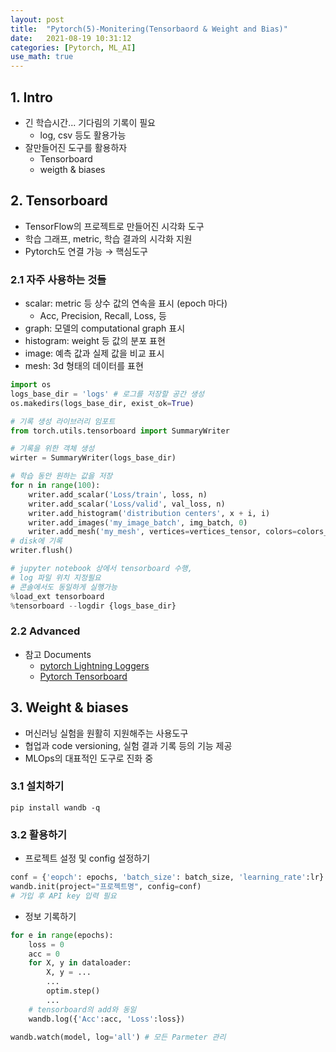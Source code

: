 ```yaml
---
layout: post
title:  "Pytorch(5)-Monitering(Tensorbaord & Weight and Bias)"
date:   2021-08-19 10:31:12
categories: [Pytorch, ML_AI]
use_math: true
---
```


## 1. Intro
* 긴 학습시간... 기다림의 기록이 필요
    * log, csv 등도 활용가능
* 잘만들어진 도구를 활용하자
    * Tensorboard
    * weigth & biases

## 2. Tensorboard
* TensorFlow의 프로젝트로 만들어진 시각화 도구
* 학습 그래프, metric, 학습 결과의 시각화 지원
* Pytorch도 연결 가능 $\rightarrow$ 핵심도구

### 2.1 자주 사용하는 것들
* scalar: metric 등 상수 값의 연속을 표시 (epoch 마다)
    * Acc, Precision, Recall, Loss, 등
* graph: 모델의 computational graph 표시
* histogram: weight 등 값의 분포 표현
* image: 예측 값과 실제 값을 비교 표시
* mesh: 3d 형태의 데이터를 표현

```python
import os
logs_base_dir = 'logs' # 로그를 저장할 공간 생성
os.makedirs(logs_base_dir, exist_ok=True)

# 기록 생성 라이브러리 임포트
from torch.utils.tensorboard import SummaryWriter

# 기록을 위한 객체 생성
wirter = SummaryWriter(logs_base_dir)

# 학습 동안 원하는 값을 저장
for n in range(100):
    writer.add_scalar('Loss/train', loss, n)
    writer.add_scalar('Loss/valid', val_loss, n)
    writer.add_histogram('distribution centers', x + i, i)
    writer.add_images('my_image_batch', img_batch, 0)
    writer.add_mesh('my_mesh', vertices=vertices_tensor, colors=colors_tensor, faces=faces_tensor)
# disk에 기록
writer.flush() 

# jupyter notebook 상에서 tensorboard 수행,
# log 파일 위치 지정필요
# 콘솔에서도 동일하게 실행가능
%load_ext tensorboard
%tensorboard --logdir {logs_base_dir}
```

### 2.2 Advanced
* 참고 Documents
    * [pytorch Lightning Loggers](https://pytorch-lightning.readthedocs.io/en/stable/extensions/logging.html)
    * [Pytorch Tensorboard](https://pytorch.org/docs/stable/tensorboard.html)

## 3. Weight & biases
* 머신러닝 실험을 원활히 지원해주는 사용도구
* 협업과 code versioning, 실험 결과 기록 등의 기능 제공
* MLOps의 대표적인 도구로 진화 중

### 3.1 설치하기

```
pip install wandb -q
```

### 3.2 활용하기
* 프로젝트 설정 및 config 설정하기

```python
conf = {'eopch': epochs, 'batch_size': batch_size, 'learning_rate':lr}
wandb.init(project="프로젝트명", config=conf)
# 가입 후 API key 입력 필요
```
* 정보 기록하기

```python
for e in range(epochs):
    loss = 0
    acc = 0
    for X, y in dataloader:
        X, y = ...
        ...
        optim.step()
        ...
    # tensorboard의 add와 동일
    wandb.log({'Acc':acc, 'Loss':loss})

wandb.watch(model, log='all') # 모든 Parmeter 관리
```